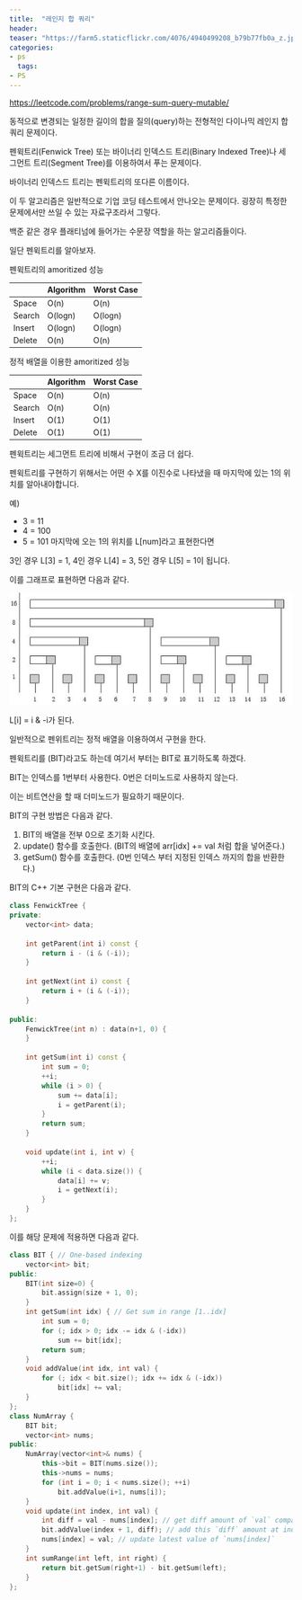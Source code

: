 ```yaml
---
title:  "레인지 합 쿼리"
header:
teaser: "https://farm5.staticflickr.com/4076/4940499208_b79b77fb0a_z.jpg"
categories:
- ps
  tags:
- PS
---
```


https://leetcode.com/problems/range-sum-query-mutable/

동적으로 변경되는 일정한 길이의 합을 질의(query)하는 전형적인 다이나믹 레인지 합 쿼리 문제이다.

펜윅트리(Fenwick Tree) 또는 바이너리 인덱스드 트리(Binary Indexed Tree)나 세그먼트 트리(Segment Tree)를 이용하여서 푸는 문제이다.

바이너리 인덱스드 트리는 펜윅트리의 또다른 이름이다.

이 두 알고리즘은 일반적으로 기업 코딩 테스트에서 안나오는 문제이다. 굉장히 특정한 문제에서만 쓰일 수 있는 자료구조라서 그렇다.

백준 같은 경우 플래티넘에 들어가는 수문장 역할을 하는 알고리즘들이다.

일단 펜윅트리를 알아보자.

펜윅트리의 amoritized 성능

|        | Algorithm | Worst Case |
|--------|-----------|------------|
| Space  | O(n)      | O(n)       |
| Search | O(logn)   | O(logn)    |
| Insert | O(logn)   | O(logn)    |
| Delete | O(n)      | O(n)       |

정적 배열을 이용한 amoritized 성능

|        | Algorithm | Worst Case |
|--------|-----------|------------|
| Space  | O(n)      | O(n)       |
| Search | O(n)      | O(n)       |
| Insert | O(1)      | O(1)       |
| Delete | O(1)      | O(1)       |

펜윅트리는 세그먼트 트리에 비해서 구현이 조금 더 쉽다.

펜윅트리를 구현하기 위해서는 어떤 수 X를 이진수로 나타냈을 때 마지막에 있는 1의 위치를 알아내야합니다.

예)
  - 3 = 11
  - 4 = 100
  - 5 = 101
마지막에 오는 1의 위치를 L[num]라고 표현한다면

3인 경우 L[3] = 1, 4인 경우 L[4] = 3, 5인 경우 L[5] = 1이 됩니다.

이를 그래프로 표현하면 다음과 같다.

![img.png](../../assets/images/PS/Fenwick1s.png)

L[i] = i & -i가 된다.

일반적으로 펜위트리는 정적 배열을 이용하여서 구현을 한다.

펜윅트리를 (BIT)라고도 하는데 여기서 부터는 BIT로 표기하도록 하겠다.

BIT는 인덱스를 1번부터 사용한다. 0번은 더미노드로 사용하지 않는다.

이는 비트연산을 할 때 더미노드가 필요하기 때문이다.

BIT의 구현 방법은 다음과 같다.

 1. BIT의 배열을 전부 0으로 초기화 시킨다.
 2. update() 함수를 호출한다. (BIT의 배열에 arr[idx] += val 처럼 합을 넣어준다.)
 3. getSum() 함수를 호출한다. (0번 인덱스 부터 지정된 인덱스 까지의 합을 반환한다.)

BIT의 C++ 기본 구현은 다음과 같다.

```c++
class FenwickTree {
private:
    vector<int> data;

    int getParent(int i) const {
        return i - (i & (-i));
    }

    int getNext(int i) const {
        return i + (i & (-i));
    }

public:
    FenwickTree(int n) : data(n+1, 0) {
    }

    int getSum(int i) const {
        int sum = 0;
        ++i;
        while (i > 0) {
            sum += data[i];
            i = getParent(i);
        }
        return sum;
    }

    void update(int i, int v) {
        ++i;
        while (i < data.size()) {
            data[i] += v;
            i = getNext(i);
        }
    }
};
```



이를 해당 문제에 적용하면 다음과 같다.

```c++
class BIT { // One-based indexing
    vector<int> bit;
public:
    BIT(int size=0) {
        bit.assign(size + 1, 0);
    }
    int getSum(int idx) { // Get sum in range [1..idx]
        int sum = 0;
        for (; idx > 0; idx -= idx & (-idx))
            sum += bit[idx];
        return sum;
    }
    void addValue(int idx, int val) {
        for (; idx < bit.size(); idx += idx & (-idx))
            bit[idx] += val;
    }
};
class NumArray {
    BIT bit;
    vector<int> nums;
public:
    NumArray(vector<int>& nums) {
        this->bit = BIT(nums.size());
        this->nums = nums;
        for (int i = 0; i < nums.size(); ++i)
            bit.addValue(i+1, nums[i]);
    }
    void update(int index, int val) {
        int diff = val - nums[index]; // get diff amount of `val` compared to current value
        bit.addValue(index + 1, diff); // add this `diff` amount at index `index+1` of BIT, plus 1 because in BIT it's 1-based indexing
        nums[index] = val; // update latest value of `nums[index]`
    }
    int sumRange(int left, int right) {
        return bit.getSum(right+1) - bit.getSum(left);
    }
};
```